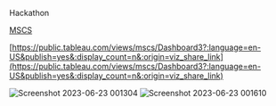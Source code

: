 Hackathon

[MSCS](https://public.tableau.com/views/mscs/Dashboard3?:language=en-US&publish=yes&:display_count=n&:origin=viz_share_link)


[https://public.tableau.com/views/mscs/Dashboard3?:language=en-US&publish=yes&:display_count=n&:origin=viz_share_link](https://public.tableau.com/views/mscs/Dashboard3?:language=en-US&publish=yes&:display_count=n&:origin=viz_share_link)


![Screenshot 2023-06-23 001304](https://github.com/TejasGhante/Hackathon/assets/103197307/867ebb85-468e-4e25-a188-c1ee3a65efa2)
![Screenshot 2023-06-23 001610](https://github.com/TejasGhante/Hackathon/assets/103197307/a71dcdc0-8f78-4be8-b4aa-8bc6c8608b4e)

